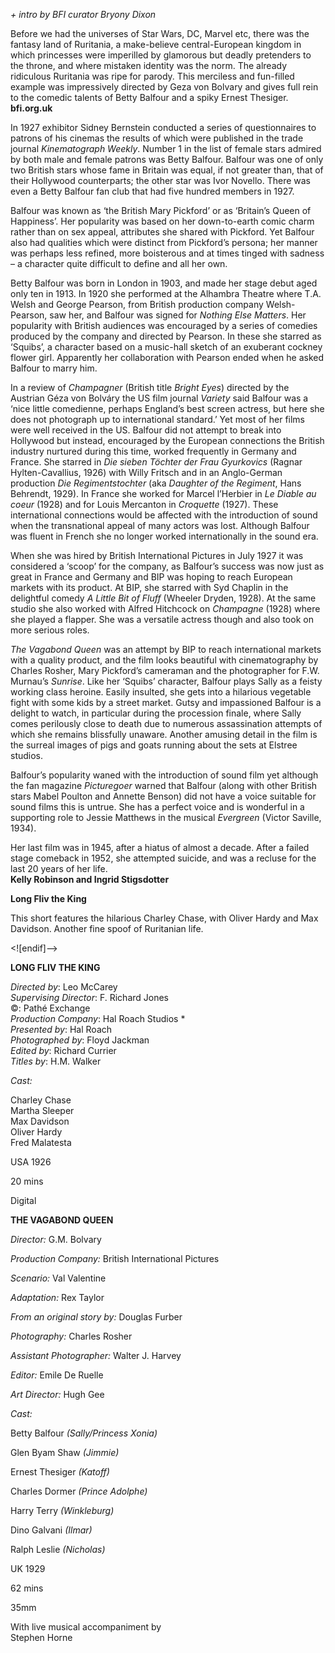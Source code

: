 
_+ intro by BFI curator Bryony Dixon_

Before we had the universes of Star Wars, DC, Marvel etc, there was the fantasy land of Ruritania, a make-believe central-European kingdom in which princesses were imperilled by glamorous but deadly pretenders to the throne, and where mistaken identity was the norm. The already ridiculous Ruritania was ripe for parody. This merciless and fun-filled example was impressively directed by Geza von Bolvary and gives full rein to the comedic talents of Betty Balfour and a spiky Ernest Thesiger.  
**bfi.org.uk**

In 1927 exhibitor Sidney Bernstein conducted a series of questionnaires to patrons of his cinemas the results of which were published in the trade journal _Kinematograph Weekly_. Number 1 in the list of female stars admired by both male and female patrons was Betty Balfour. Balfour was one of only two British stars whose fame in Britain was equal, if not greater than, that of their Hollywood counterparts; the other star was Ivor Novello. There was even a Betty Balfour fan club that had five hundred members in 1927.

Balfour was known as ‘the British Mary Pickford’ or as ‘Britain’s Queen of Happiness’. Her popularity was based on her down-to-earth comic charm rather than on sex appeal, attributes she shared with Pickford. Yet Balfour also had qualities which were distinct from Pickford’s persona; her manner was perhaps less refined, more boisterous and at times tinged with sadness – a character quite difficult to define and all her own.

Betty Balfour was born in London in 1903, and made her stage debut aged only ten in 1913. In 1920 she performed at the Alhambra Theatre where T.A. Welsh and George Pearson, from British production company Welsh-Pearson, saw her, and Balfour was signed for _Nothing Else Matters_. Her popularity with British audiences was encouraged by a series of comedies produced by the company and directed by Pearson. In these she starred as ‘Squibs’, a character based on a music-hall sketch of an exuberant cockney flower girl. Apparently her collaboration with Pearson ended when he asked Balfour to marry him.

In a review of _Champagner_ (British title _Bright Eyes_) directed by the Austrian Géza von Bolváry the US film journal _Variety_ said Balfour was a ‘nice little comedienne, perhaps England’s best screen actress, but here she does not photograph up to international standard.’ Yet most of her films were well received in the US. Balfour did not attempt to break into Hollywood but instead, encouraged by the European connections the British industry nurtured during this time, worked frequently in Germany and France. She starred in _Die sieben Töchter der Frau Gyurkovics_ (Ragnar Hylten-Cavallius, 1926) with Willy Fritsch and in an Anglo-German production _Die Regimentstochter_ (aka _Daughter of the Regiment_, Hans Behrendt, 1929). In France she worked for Marcel l’Herbier in _Le Diable au coeur_ (1928) and for Louis Mercanton in _Croquette_ (1927). These international connections would be affected with the introduction of sound when the transnational appeal of many actors was lost. Although Balfour was fluent in French she no longer worked internationally in the sound era.

When she was hired by British International Pictures in July 1927 it was considered a ‘scoop’ for the company, as Balfour’s success was now just as great in France and Germany and BIP was hoping to reach European markets with its product. At BIP, she starred with Syd Chaplin in the delightful comedy _A Little Bit of Fluff_ (Wheeler Dryden, 1928). At the same studio she also worked with Alfred Hitchcock on _Champagne_ (1928) where she played a flapper. She was a versatile actress though and also took on more serious roles.

_The_ _Vagabond Queen_ was an attempt by BIP to reach international markets with a quality product, and the film looks beautiful with cinematography by Charles Rosher, Mary Pickford’s cameraman and the photographer for F.W. Murnau’s _Sunrise_. Like her ‘Squibs’ character, Balfour plays Sally as a feisty working class heroine. Easily insulted, she gets into a hilarious vegetable fight with some kids by a street market. Gutsy and impassioned Balfour is a delight to watch, in particular during the procession finale, where Sally comes perilously close to death due to numerous assassination attempts of which she remains blissfully unaware. Another amusing detail in the film is the surreal images of pigs and goats running about the sets at Elstree studios.

Balfour’s popularity waned with the introduction of sound film yet although the fan magazine _Picturegoer_ warned that Balfour (along with other British stars Mabel Poulton and Annette Benson) did not have a voice suitable for sound films this is untrue. She has a perfect voice and is wonderful in a supporting role to Jessie Matthews in the musical _Evergreen_ (Victor Saville, 1934).

Her last film was in 1945, after a hiatus of almost a decade. After a failed stage comeback in 1952, she attempted suicide, and was a recluse for the last 20 years of her life.  
**Kelly Robinson and Ingrid Stigsdotter**

**Long Fliv the King**

This short features the hilarious Charley Chase, with Oliver Hardy and Max Davidson. Another fine spoof of Ruritanian life.

<![endif]-->

**LONG FLIV THE KING**

_Directed by_: Leo McCarey  
_Supervising Director_: F. Richard Jones  
©: Pathé Exchange  
_Production Company_: Hal Roach Studios *  
_Presented by_: Hal Roach  
_Photographed by_: Floyd Jackman  
_Edited by_: Richard Currier  
_Titles by_: H.M. Walker

_Cast:_

Charley Chase  
Martha Sleeper  
Max Davidson  
Oliver Hardy  
Fred Malatesta

USA 1926

20 mins

Digital

**THE VAGABOND QUEEN**

_Director:_ G.M. Bolvary

_Production Company:_ British International Pictures

_Scenario:_ Val Valentine

_Adaptation:_ Rex Taylor

_From an original story by:_ Douglas Furber

_Photography:_ Charles Rosher

_Assistant Photographer:_ Walter J. Harvey

_Editor:_ Emile De Ruelle

_Art Director:_ Hugh Gee

_Cast:_

Betty Balfour _(Sally/Princess Xonia)_

Glen Byam Shaw _(Jimmie)_

Ernest Thesiger _(Katoff)_

Charles Dormer _(Prince Adolphe)_

Harry Terry _(Winkleburg)_

Dino Galvani _(Ilmar)_

Ralph Leslie _(Nicholas)_

UK 1929

62 mins

35mm

With live musical accompaniment by  
Stephen Horne
<!--stackedit_data:
eyJoaXN0b3J5IjpbLTMwMDE5MDU3OV19
-->